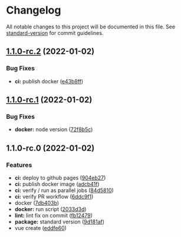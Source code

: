 # Changelog

All notable changes to this project will be documented in this file. See [standard-version](https://github.com/conventional-changelog/standard-version) for commit guidelines.

## [1.1.0-rc.2](https://github.com/modernweb-pl/vue-skeleton/compare/v1.1.0-rc.1...v1.1.0-rc.2) (2022-01-02)


### Bug Fixes

* **ci:** publish docker ([e43b8ff](https://github.com/modernweb-pl/vue-skeleton/commit/e43b8ffab416f05b5034af17686c9d52ae78ca4a))

## [1.1.0-rc.1](https://github.com/modernweb-pl/vue-skeleton/compare/v1.1.0-rc.0...v1.1.0-rc.1) (2022-01-02)


### Bug Fixes

* **docker:** node version ([72f8b5c](https://github.com/modernweb-pl/vue-skeleton/commit/72f8b5cb2dac6de3d6db0d5fb703cae7b818ed0d))

## 1.1.0-rc.0 (2022-01-02)


### Features

* **ci:** deploy to github pages ([904eb27](https://github.com/modernweb-pl/vue-skeleton/commit/904eb2729750fea58a9061819091d75888aacd22))
* **ci:** publish docker image ([adcb41f](https://github.com/modernweb-pl/vue-skeleton/commit/adcb41f354d0e41fc6a1b327aaad005120fcc437))
* **ci:** verify / run as parallel jobs ([84d5810](https://github.com/modernweb-pl/vue-skeleton/commit/84d5810b1cd5cf9ae74715d9c80e65a19ccca9fa))
* **ci:** verify PR workflow ([6ddc9f1](https://github.com/modernweb-pl/vue-skeleton/commit/6ddc9f10323b3c7cd6d9ce299e13f745834955a9))
* docker ([7db403b](https://github.com/modernweb-pl/vue-skeleton/commit/7db403b574e6ad979c6c4e778180976e21dc881c))
* **docker:** run script ([2033d3d](https://github.com/modernweb-pl/vue-skeleton/commit/2033d3d2ae7ebe66559a8e150ffe4fbb4366e3db))
* **lint:** lint fix on commit ([fb12479](https://github.com/modernweb-pl/vue-skeleton/commit/fb124793247094b293bb5a6bd000fd0acc65415d))
* **package:** standard version ([9d181af](https://github.com/modernweb-pl/vue-skeleton/commit/9d181af4ec11b6e2b6bc33de95a6af143154f5c4))
* vue create ([eddfe60](https://github.com/modernweb-pl/vue-skeleton/commit/eddfe60a82aa86a817c5d2290de31cda06535929))
